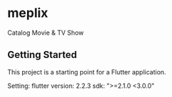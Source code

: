 # meplix

Catalog Movie & TV Show

## Getting Started

This project is a starting point for a Flutter application.

Setting:
flutter version: 2.2.3
sdk: ">=2.1.0 <3.0.0"
